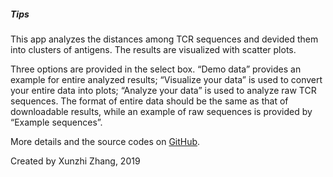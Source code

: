 ##### **Tips**

This app analyzes the distances among TCR sequences and devided them
into clusters of antigens. The results are visualized with scatter
plots.

Three options are provided in the select box. “Demo data” provides an
example for entire analyzed results; “Visualize your data” is used to
convert your entire data into plots; “Analyze your data” is used to
analyze raw TCR sequences. The format of entire data should be the same
as that of downloadable results, while an example of raw sequences is
provided by “Example sequences”.

More details and the source codes on
[GitHub](https://github.com/xunzhizhang/TCR_explorer.git).

Created by Xunzhi Zhang, 2019
